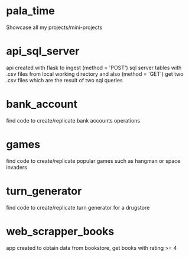 # pala_time
Showcase all my projects/mini-projects

# api_sql_server
api created with flask to ingest (method = 'POST') sql server tables with .csv files from local working directory and also (method = 'GET') get two .csv files which are the result of two sql queries

# bank_account
find code to create/replicate bank accounts operations

# games
find code to create/replicate popular games such as hangman or space invaders

# turn_generator
find code to create/replicate turn generator for a drugstore

# web_scrapper_books
app created to obtain data from bookstore, get books with rating >= 4 